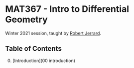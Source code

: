 # MAT367 - Intro to Differential Geometry

Winter 2021 session, taught by [Robert Jerrard](http://www.math.toronto.edu/rjerrard/).

## Table of Contents

0. [Introduction](00 introduction)

